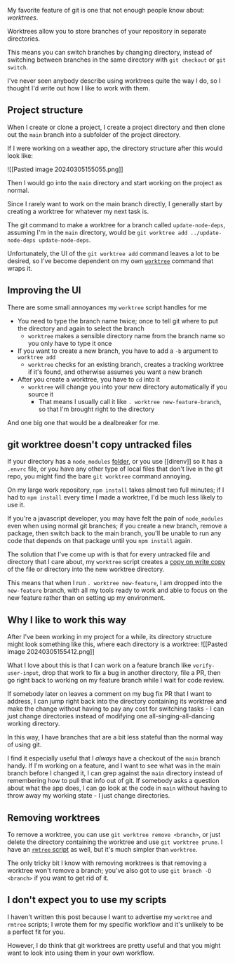 My favorite feature of git is one that not enough people know about: _worktrees_.

Worktrees allow you to store branches of your repository in separate directories.

This means you can switch branches by changing directory, instead of switching between branches in the same directory with `git checkout` or `git switch`.

I've never seen anybody describe using worktrees quite the way I do, so I thought I'd write out how I like to work with them.

## Project structure

When I create or clone a project, I create a project directory and then clone out the `main` branch into a subfolder of the project directory.

If I were working on a weather app, the directory structure after this would look like:

![[Pasted image 20240305155055.png]]

Then I would go into the `main` directory and start working on the project as normal.

Since I rarely want to work on the main branch directly, I generally start by creating a worktree for whatever my next task is.

The git command to make a worktree for a branch called `update-node-deps`, assuming I'm in the `main` directory, would be `git worktree add ../update-node-deps update-node-deps`.

Unfortunately, the UI of the `git worktree add` command leaves a lot to be desired, so I've become dependent on my own [`worktree`](https://github.com/llimllib/personal_code/blob/daab9eb1/homedir/.local/bin/worktree#L1) command that wraps it.
## Improving the UI

There are some small annoyances my `worktree` script handles for me

- You need to type the branch name twice; once to tell git where to put the directory and again to select the branch
	- `worktree` makes a sensible directory name from the branch name so you only have to type it once
- If you want to create a new branch, you have to add a `-b` argument to `worktree add`
	- `worktree` checks for an existing branch, creates a tracking worktree if it's found, and otherwise assumes you want a new branch
- After you create a worktree, you have to `cd` into it
	- `worktree` will change you into your new directory automatically if you source it
		- That means I usually call it like `. worktree new-feature-branch`, so that I'm brought right to the directory

And one big one that would be a dealbreaker for me.
## git worktree doesn't copy untracked files

If your directory has a `node_modules` [folder](https://miro.medium.com/v2/resize:fit:1200/1*PntM_kvfSfkFDZ5wk6kmGQ.png), or you use [[direnv]] so it has a `.envrc` file, or you have any other type of local files that don't live in the git repo, you might find the bare `git worktree` command annoying.

On my large work repository, `npm install` takes almost two full minutes; if I had to `npm install` every time I made a worktree, I'd be much less likely to use it. 

If you're a javascript developer, you may have felt the pain of `node_modules` even when using normal git branches; if you create a new branch, remove a package, then switch back to the main branch, you'll be unable to run any code that depends on that package until you `npm install` again.

The solution that I've come up with is that for every untracked file and directory that I care about, my `worktree` script creates a [copy on write copy](https://github.com/llimllib/personal_code/blob/daab9eb1/homedir/.local/bin/worktree#L35-L58) of the file or directory into the new worktree directory.

This means that when I run `. worktree new-feature`, I am dropped into the `new-feature` branch, with all my tools ready to work and able to focus on the new feature rather than on setting up my environment.

## Why I like to work this way

After I've been working in my project for a while, its directory structure might look something like this, where each directory is a worktree:
![[Pasted image 20240305155412.png]]

What I love about this is that I can work on a feature branch like `verify-user-input`, drop that work to fix a bug in another directory, file a PR, then go right back to working on my feature branch while I wait for code review.

If somebody later on leaves a comment on my bug fix PR that I want to address, I can jump right back into the directory containing its worktree and make the change without having to pay any cost for switching tasks - I can just change directories instead of modifying one all-singing-all-dancing working directory.

In this way, I have branches that are a bit less stateful than the normal way of using git.

I find it especially useful that I _always_ have a checkout of the `main` branch handy. If I'm working on a feature, and I want to see what was in the main branch before I changed it, I can grep against the `main` directory instead of remembering how to pull that info out of git. If somebody asks a question about what the app does, I can go look at the code in `main` without having to throw away my working state - I just change directories.

## Removing worktrees

To remove a worktree, you can use `git worktree remove <branch>`, or just delete the directory containing the worktree and use `git worktree prune`. I have an [`rmtree` script](https://github.com/llimllib/personal_code/blob/daab9eb1da9f777df57c742e5629247a94b54947/homedir/.local/bin/rmtree) as well, but it's much simpler than `worktree`.

The only tricky bit I know with removing worktrees is that removing a worktree won't remove a branch; you've also got to use `git branch -D <branch>` if you want to get rid of it.

## I don't expect you to use my scripts

I haven't written this post because I want to advertise my `worktree` and `rmtree` scripts; I wrote them for my specific workflow and it's unlikely to be a perfect fit for you.

However, I do think that git worktrees are pretty useful and that you might want to look into using them in your own workflow.